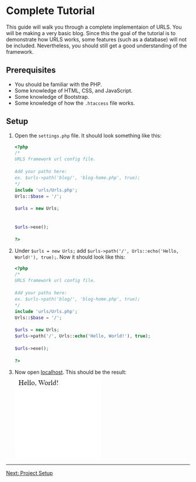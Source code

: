 # Complete Tutorial
This guide will walk you through a complete implementaion of URLS. You will be making a very basic blog. Since this the goal of the tutorial is to demonstrate how URLS works, some features (such as a database) will not be included. Nevertheless, you should still get a good understanding of the framework.

## Prerequisites
* You should be familiar with the PHP.
* Some knowledge of HTML, CSS, and JavaScript.
* Some knowledge of Bootstrap.
* Some knowledge of how the `.htaccess` file works.

## Setup
1. Open the `settings.php` file. It should look something like this:
   ```PHP
   <?php
   /*
   URLS framework url config file.

   Add your paths here:
   ex. $urls->path('blog/', 'blog-home.php', true);
   */
   include 'urls/Urls.php';
   Urls::$base = '/';

   $urls = new Urls;


   $urls->exe();

   ?>
   ```
2. Under `$urls = new Urls;` add `$urls->path('/', Urls::echo('Hello, World!'), true);`. Now it should look like this\:
   ```PHP
   <?php
   /*
   URLS framework url config file.

   Add your paths here:
   ex. $urls->path('blog/', 'blog-home.php', true);
   */
   include 'urls/Urls.php';
   Urls::$base = '/';

   $urls = new Urls;
   $urls->path('/', Urls::echo('Hello, World!'), true);

   $urls->exe();

   ?>
   ```
3. Now open [localhost](http://localhost/). This should be the result\:  
   <picture>
       <img alt="Output" src="/examples/static/hello_world_tutorial.png">
   </picture>
___
[Next: Project Setup](setup.md)
